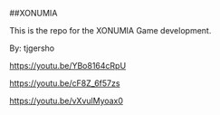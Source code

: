 ##XONUMIA

This is the repo for the XONUMIA Game development. 

By:
  tjgersho

https://youtu.be/YBo8164cRpU

https://youtu.be/cF8Z_6f57zs

https://youtu.be/vXvulMyoax0
